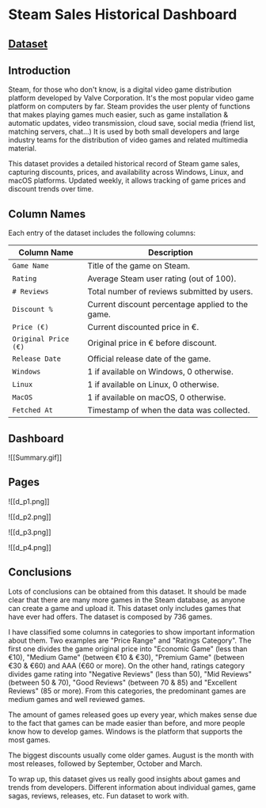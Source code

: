 
# Steam Sales Historical Dashboard

## [Dataset](https://www.kaggle.com/datasets/benjaminlundkvist/steam-sales-historical-dataset)

## Introduction

Steam, for those who don't know, is a digital video game distribution platform developed by Valve Corporation. It's the most popular video game platform on computers by far. Steam provides the user plenty of functions that makes playing games much easier, such as game installation & automatic updates, video transmission, cloud save, social media (friend list, matching servers, chat...)  It is used by both small developers and large industry teams for the distribution of video games and related multimedia material.

This dataset provides a detailed historical record of Steam game sales, capturing discounts, prices, and availability across Windows, Linux, and macOS platforms. Updated weekly, it allows tracking of game prices and discount trends over time.

## Column Names

Each entry of the dataset includes the following columns:

| Column Name          | Description                                      |
| -------------------- | ------------------------------------------------ |
| `Game Name`          | Title of the game on Steam.                      |
| `Rating`             | Average Steam user rating (out of 100).          |
| `# Reviews`          | Total number of reviews submitted by users.      |
| `Discount %`         | Current discount percentage applied to the game. |
| `Price (€)`          | Current discounted price in €.                   |
| `Original Price (€)` | Original price in € before discount.             |
| `Release Date`       | Official release date of the game.               |
| `Windows`            | 1 if available on Windows, 0 otherwise.          |
| `Linux`              | 1 if available on Linux, 0 otherwise.            |
| `MacOS`              | 1 if available on macOS, 0 otherwise.            |
| `Fetched At`         | Timestamp of when the data was collected.        |

## Dashboard

![[Summary.gif]]

## Pages


![[d_p1.png]]

![[d_p2.png]]

![[d_p3.png]]

![[d_p4.png]]

## Conclusions

Lots of conclusions can be obtained from this dataset. It should be made clear that there are many more games in the Steam database, as anyone can create a game and upload it. This dataset only includes games that have ever had offers. The dataset is composed by 736 games. 

I have classified some columns in categories to show important information about them. Two examples are "Price Range" and "Ratings Category". The first one divides the game original price into "Economic Game" (less than €10), "Medium Game" (between €10 & €30), "Premium Game" (between €30 & €60) and AAA (€60 or more).  On the other hand, ratings category divides game rating into "Negative Reviews" (less than 50), "Mid Reviews" (between 50 & 70), "Good Reviews" (between 70 & 85) and "Excellent Reviews" (85 or more). From this categories, the predominant games are medium games and well reviewed games.

The amount of games released goes up every year, which makes sense due to the fact that games can be made easier than before, and more people know how to develop games. Windows is the platform that supports the most games.

The biggest discounts usually come older games. August is the month with most releases, followed by September, October and March.

To wrap up, this dataset gives us really good insights about games and trends from developers. Different information about individual games, game sagas, reviews, releases, etc. Fun dataset to work with.



